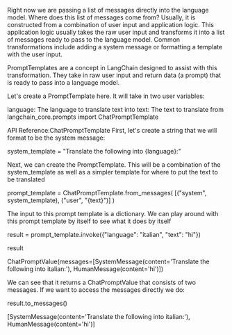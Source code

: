 Right now we are passing a list of messages directly into the language model. Where does this list of messages come from? Usually, it is constructed from a combination of user input and application logic. This application logic usually takes the raw user input and transforms it into a list of messages ready to pass to the language model. Common transformations include adding a system message or formatting a template with the user input.

PromptTemplates are a concept in LangChain designed to assist with this transformation. They take in raw user input and return data (a prompt) that is ready to pass into a language model.

Let's create a PromptTemplate here. It will take in two user variables:

language: The language to translate text into
text: The text to translate
from langchain_core.prompts import ChatPromptTemplate

API Reference:ChatPromptTemplate
First, let's create a string that we will format to be the system message:

system_template = "Translate the following into {language}:"

Next, we can create the PromptTemplate. This will be a combination of the system_template as well as a simpler template for where to put the text to be translated

prompt_template = ChatPromptTemplate.from_messages(
    [("system", system_template), ("user", "{text}")]
)

The input to this prompt template is a dictionary. We can play around with this prompt template by itself to see what it does by itself

result = prompt_template.invoke({"language": "italian", "text": "hi"})

result

ChatPromptValue(messages=[SystemMessage(content='Translate the following into italian:'), HumanMessage(content='hi')])


We can see that it returns a ChatPromptValue that consists of two messages. If we want to access the messages directly we do:

result.to_messages()

[SystemMessage(content='Translate the following into italian:'),
 HumanMessage(content='hi')]